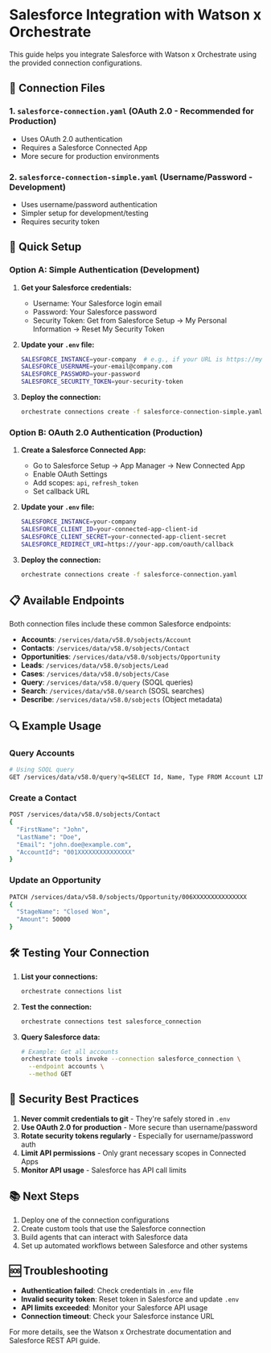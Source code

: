 # Salesforce Integration with Watson x Orchestrate

This guide helps you integrate Salesforce with Watson x Orchestrate using the provided connection configurations.

## 🔧 Connection Files

### 1. `salesforce-connection.yaml` (OAuth 2.0 - Recommended for Production)
- Uses OAuth 2.0 authentication
- Requires a Salesforce Connected App
- More secure for production environments

### 2. `salesforce-connection-simple.yaml` (Username/Password - Development)
- Uses username/password authentication
- Simpler setup for development/testing
- Requires security token

## 🚀 Quick Setup

### Option A: Simple Authentication (Development)

1. **Get your Salesforce credentials:**
   - Username: Your Salesforce login email
   - Password: Your Salesforce password
   - Security Token: Get from Salesforce Setup → My Personal Information → Reset My Security Token

2. **Update your `.env` file:**
   ```bash
   SALESFORCE_INSTANCE=your-company  # e.g., if your URL is https://mycompany.salesforce.com
   SALESFORCE_USERNAME=your-email@company.com
   SALESFORCE_PASSWORD=your-password
   SALESFORCE_SECURITY_TOKEN=your-security-token
   ```

3. **Deploy the connection:**
   ```bash
   orchestrate connections create -f salesforce-connection-simple.yaml
   ```

### Option B: OAuth 2.0 Authentication (Production)

1. **Create a Salesforce Connected App:**
   - Go to Salesforce Setup → App Manager → New Connected App
   - Enable OAuth Settings
   - Add scopes: `api`, `refresh_token`
   - Set callback URL

2. **Update your `.env` file:**
   ```bash
   SALESFORCE_INSTANCE=your-company
   SALESFORCE_CLIENT_ID=your-connected-app-client-id
   SALESFORCE_CLIENT_SECRET=your-connected-app-client-secret
   SALESFORCE_REDIRECT_URI=https://your-app.com/oauth/callback
   ```

3. **Deploy the connection:**
   ```bash
   orchestrate connections create -f salesforce-connection.yaml
   ```

## 📋 Available Endpoints

Both connection files include these common Salesforce endpoints:

- **Accounts**: `/services/data/v58.0/sobjects/Account`
- **Contacts**: `/services/data/v58.0/sobjects/Contact`
- **Opportunities**: `/services/data/v58.0/sobjects/Opportunity`
- **Leads**: `/services/data/v58.0/sobjects/Lead`
- **Cases**: `/services/data/v58.0/sobjects/Case`
- **Query**: `/services/data/v58.0/query` (SOQL queries)
- **Search**: `/services/data/v58.0/search` (SOSL searches)
- **Describe**: `/services/data/v58.0/sobjects` (Object metadata)

## 🔍 Example Usage

### Query Accounts
```bash
# Using SOQL query
GET /services/data/v58.0/query?q=SELECT Id, Name, Type FROM Account LIMIT 10
```

### Create a Contact
```bash
POST /services/data/v58.0/sobjects/Contact
{
  "FirstName": "John",
  "LastName": "Doe",
  "Email": "john.doe@example.com",
  "AccountId": "001XXXXXXXXXXXXXXX"
}
```

### Update an Opportunity
```bash
PATCH /services/data/v58.0/sobjects/Opportunity/006XXXXXXXXXXXXXXX
{
  "StageName": "Closed Won",
  "Amount": 50000
}
```

## 🛠️ Testing Your Connection

1. **List your connections:**
   ```bash
   orchestrate connections list
   ```

2. **Test the connection:**
   ```bash
   orchestrate connections test salesforce_connection
   ```

3. **Query Salesforce data:**
   ```bash
   # Example: Get all accounts
   orchestrate tools invoke --connection salesforce_connection \
     --endpoint accounts \
     --method GET
   ```

## 🔐 Security Best Practices

1. **Never commit credentials to git** - They're safely stored in `.env`
2. **Use OAuth 2.0 for production** - More secure than username/password
3. **Rotate security tokens regularly** - Especially for username/password auth
4. **Limit API permissions** - Only grant necessary scopes in Connected Apps
5. **Monitor API usage** - Salesforce has API call limits

## 📚 Next Steps

1. Deploy one of the connection configurations
2. Create custom tools that use the Salesforce connection
3. Build agents that can interact with Salesforce data
4. Set up automated workflows between Salesforce and other systems

## 🆘 Troubleshooting

- **Authentication failed**: Check credentials in `.env` file
- **Invalid security token**: Reset token in Salesforce and update `.env`
- **API limits exceeded**: Monitor your Salesforce API usage
- **Connection timeout**: Check your Salesforce instance URL

For more details, see the Watson x Orchestrate documentation and Salesforce REST API guide.
